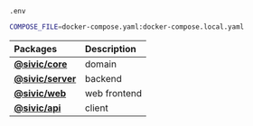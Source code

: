 `.env`

```sh
COMPOSE_FILE=docker-compose.yaml:docker-compose.local.yaml
```

| Packages                                   | Description  |
| :-                                         | :-           |
| **[@sivic/core](./app/packages/core)**     | domain       |
| **[@sivic/server](./app/packages/server)** | backend      |
| **[@sivic/web](./app/packages/web)**       | web frontend |
| **[@sivic/api](./app/packages/api)**       | client       |
